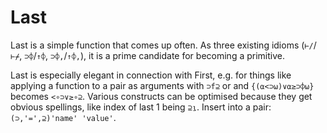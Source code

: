 # Last
Last is a simple function that comes up often. As three existing idioms (`⊢/`/`⊢⌿`, `⊃⌽`/`↑⌽`, `⊃⌽,`/`↑⌽,`), it is a prime candidate for becoming a primitive.

Last is especially elegant in connection with First, e.g. for things like applying a function to a pair as arguments with `⊃f⊇` or and `{(⍺<⊃⍵)∨⍺≥⊃⌽⍵}` becomes `<∘⊃∨≥∘⊇`. Various constructs can be optimised because they get obvious spellings, like index of last 1 being `⊇⍸`. Insert into a pair: `(⊃,'=',⊇)'name' 'value'`.
